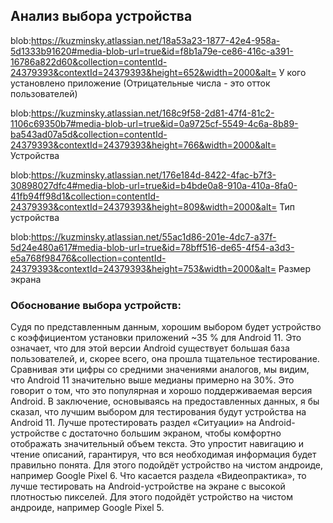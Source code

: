 ## Анализ выбора устройства
blob:https://kuzminsky.atlassian.net/18a53a23-1877-42e4-958a-5d1333b91620#media-blob-url=true&id=f8b1a79e-ce86-416c-a391-16786a822d60&collection=contentId-24379393&contextId=24379393&height=652&width=2000&alt=
У кого установлено приложение (Отрицательные числа - это отток пользователей)

blob:https://kuzminsky.atlassian.net/168c9f58-2d81-47f4-81c2-1106c69350b7#media-blob-url=true&id=0a9725cf-5549-4c6a-8b89-ba543ad07a5d&collection=contentId-24379393&contextId=24379393&height=766&width=2000&alt=
Устройства

blob:https://kuzminsky.atlassian.net/176e184d-8422-4fac-b7f3-30898027dfc4#media-blob-url=true&id=b4bde0a8-910a-410a-8fa0-41fb94ff98d1&collection=contentId-24379393&contextId=24379393&height=809&width=2000&alt=
Тип устройства

blob:https://kuzminsky.atlassian.net/55ac1d86-201e-4dc7-a37f-5d24e480a617#media-blob-url=true&id=78bff516-de65-4f54-a3d3-e5a768f98476&collection=contentId-24379393&contextId=24379393&height=753&width=2000&alt=
Размер экрана

### Обоснование выбора устройств:

Судя по представленным данным, хорошим выбором будет устройство с коэффициентом установки приложений ~35 % для Android 11. Это означает, что для этой версии Android существует большая база пользователей, и, скорее всего, она прошла тщательное тестирование. 
Сравнивая эти цифры со средними значениями аналогов, мы видим, что Android 11 значительно выше медианы примерно на 30%. Это говорит о том, что это популярная и хорошо поддерживаемая версия Android.
В заключение, основываясь на предоставленных данных, я бы сказал, что лучшим выбором для тестирования будут устройства на Android 11.
Лучше протестировать раздел «Ситуации» на Android-устройстве с достаточно большим экраном, чтобы комфортно отображать значительный объем текста. Это упростит навигацию и чтение описаний, гарантируя, что вся необходимая информация будет правильно понята. Для этого подойдёт устройство на чистом андроиде, например Google Pixel 6.
Что касается раздела «Видеопрактика», то лучше тестировать на Android-устройстве на экране с высокой плотностью пикселей. Для этого подойдёт устройство на чистом андроиде, например Google Pixel 5. 
